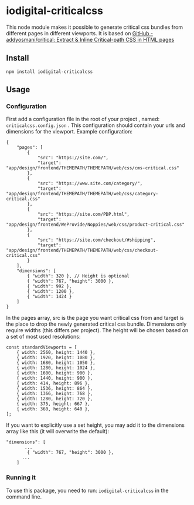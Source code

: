 # iodigital-criticalcss
This node module makes it possible to generate critical css bundles from different pages in different viewports. It is based on [GitHub - addyosmani/critical: Extract & Inline Critical-path CSS in HTML pages](https://github.com/addyosmani/critical) 

## Install
`npm install iodigital-criticalcss`

## Usage

### Configuration
First add a configuration file in the root of your project , named: `criticalcss.config.json` .
This configuration should contain your urls and dimensions for the viewport. Example configuration:

```
{
    "pages": [
        {
            "src": "https://site.com/",
            "target": "app/design/frontend/THEMEPATH/THEMEPATH/web/css/cms-critical.css"
        },
        {
            "src": "https://www.site.com/category/",
            "target": "app/design/frontend/THEMEPATH/THEMEPATH/web/css/category-critical.css"
        },
        {
            "src": "https://site.com/PDP.html",
            "target": "app/design/frontend/WeProvide/Noppies/web/css/product-critical.css"
        },
        {
            "src": "https://site.com/checkout/#shipping",
            "target": "app/design/frontend/THEMEPATH/THEMEPATH/web/css/checkout-critical.css"
        }
    ],
    "dimensions": [
        { "width": 320 }, // Height is optional
        { "width": 767, "height": 3000 },
        { "width": 992 },
        { "width": 1200 },
        { "width": 1424 }
    ]
}
```

In the pages array, src is the page you want critical css from and target is the place to drop the newly generated critical css bundle.
Dimensions only require widths (this differs per project). The height will be chosen based on a set of most used resolutions:

```
const standardViewports = [
    { width: 2560, height: 1440 },
    { width: 1920, height: 1080 },
    { width: 1680, height: 1050 },
    { width: 1280, height: 1024 },
    { width: 1600, height: 900 },
    { width: 1440, height: 900 },
    { width: 414, height: 896 },
    { width: 1536, height: 864 },
    { width: 1366, height: 768 },
    { width: 1280, height: 720 },
    { width: 375, height: 667 },
    { width: 360, height: 640 },
];
```

If you want to explicitly use a set height, you may add it to the dimensions array like this (it will overwrite the default):

```
"dimensions": [
       ...
        { "width": 767, "height": 3000 },
      ...
    ]
```

### Running it

To use this package, you need to run: `iodigital-criticalcss` in the command line.
